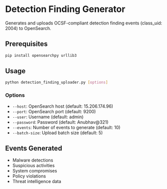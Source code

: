 # Detection Finding Generator

Generates and uploads OCSF-compliant detection finding events (class_uid: 2004) to OpenSearch.

## Prerequisites

```bash
pip install opensearchpy urllib3
```

## Usage

```bash
python detection_finding_uploader.py [options]
```

### Options
- `--host`: OpenSearch host (default: 15.206.174.96)
- `--port`: OpenSearch port (default: 9200)
- `--user`: Username (default: admin)
- `--password`: Password (default: Anubhav@321)
- `--events`: Number of events to generate (default: 10)
- `--batch-size`: Upload batch size (default: 5)

## Events Generated
- Malware detections
- Suspicious activities
- System compromises
- Policy violations
- Threat intelligence data